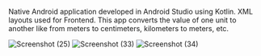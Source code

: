 Native Android application developed in Android Studio using Kotlin.
XML layouts used for Frontend.
This app converts the value of one unit to another like from meters to centimeters, kilometers to meters,
etc.

![Screenshot (25)](https://github.com/shobhitmh/UnitConvertor/assets/118930409/a3350430-8b54-4337-be5d-af9b93cf3279)
![Screenshot (33)](https://github.com/shobhitmh/UnitConvertor/assets/118930409/187fe7ae-1add-41c6-bdea-919c2b901ab9)
![Screenshot (34)](https://github.com/shobhitmh/UnitConvertor/assets/118930409/cc9ca9ac-2ac4-4610-a0b0-695e222be4df)
